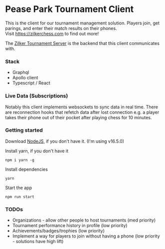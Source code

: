# Pease Park Tournament Client
This is the client for our tournament management solution. Players join, get parings, and enter their match results on their phones.\
Visit https://zilkerchess.com to find out more!

The [Zilker Tournament Server](https://github.com/nhcarter123/zilker-tournament-server) is the backend that this client communicates with.


### Stack
- Graphql
- Apollo client
- Typescript / React

### Live Data (Subscriptions)
Notably this client implements websockets to sync data in real time. There are reconnection hooks that refetch data after lost connection e.g. a player takes their phone out of their pocket after playing chess for 10 minutes.

### Getting started

Download [NodeJS](https://nodejs.org/en/download/), if you don't have it. (I'm using v16.5.0)

Install yarn, if you don't have it
```
npm i yarn -g
```

Install dependencies
```
yarn
```

Start the app
```
npm run start
```

### TODOs
- Organizations - allow other people to host tournaments (med priority)
- Tournament performance history in profile (low priority)
- Achievements/badges/trophies (low priority)
- Implement a way for players to join without having a phone (low priority - solutions have high lift)
